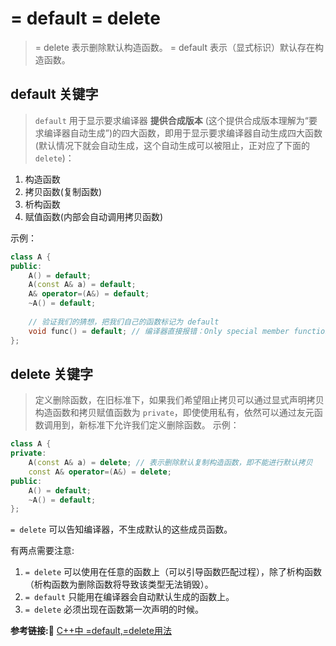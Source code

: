 # = default = delete

> = delete 表示删除默认构造函数。
  = default 表示（显式标识）默认存在构造函数。
  
## default 关键字
> `default` 用于显示要求编译器 **提供合成版本** (这个提供合成版本理解为“要求编译器自动生成”)的四大函数，即用于显示要求编译器自动生成四大函数(默认情况下就会自动生成，这个自动生成可以被阻止，正对应了下面的 `delete`)：
  1. 构造函数
  2. 拷贝函数(复制函数)
  3. 析构函数
  4. 赋值函数(内部会自动调用拷贝函数)
  
示例：
```c++
class A {
public:
    A() = default;
    A(const A& a) = default;
    A& operator=(A&) = default;
    ~A() = default;
    
    // 验证我们的猜想，把我们自己的函数标记为 default 
    void func() = default; // 编译器直接报错：Only special member functions may be defaulted
};
```
## delete 关键字
> 定义删除函数，在旧标准下，如果我们希望阻止拷贝可以通过显式声明拷贝构造函数和拷贝赋值函数为 `private`，即使使用私有，依然可以通过友元函数调用到，新标准下允许我们定义删除函数。
示例：
```c++
class A {
private:
    A(const A& a) = delete; // 表示删除默认复制构造函数，即不能进行默认拷贝
    const A& operator=(A&) = delete;
public:
    A() = default;
    ~A() = default;
};
```
`= delete` 可以告知编译器，不生成默认的这些成员函数。

有两点需要注意:
1. `= delete` 可以使用在任意的函数上（可以引导函数匹配过程），除了析构函数（析构函数为删除函数将导致该类型无法销毁）。
2. `= default` 只能用在编译器会自动默认生成的函数上。
3. `= delete` 必须出现在函数第一次声明的时候。

**参考链接:🔗**
[C++中 =default,=delete用法](https://www.cnblogs.com/AndrewYin/p/9282406.html)
